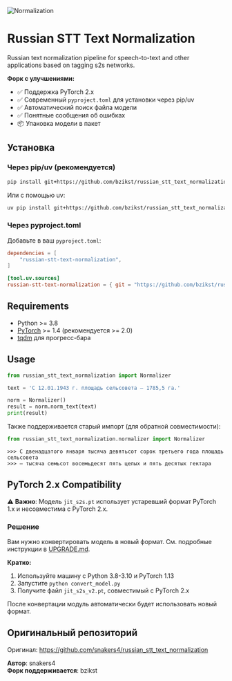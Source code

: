 ![Normalization](https://pics.spark-in.me/upload/7c12fea58ff515ffb46df52b6050ace0.jpg)

# Russian STT Text Normalization

Russian text normalization pipeline for speech-to-text and other applications based on tagging s2s networks.

**Форк с улучшениями:**
- ✅ Поддержка PyTorch 2.x
- ✅ Современный `pyproject.toml` для установки через pip/uv
- ✅ Автоматический поиск файла модели
- ✅ Понятные сообщения об ошибках
- 📦 Упаковка модели в пакет

## Установка

### Через pip/uv (рекомендуется)

```bash
pip install git+https://github.com/bzikst/russian_stt_text_normalization.git
```

Или с помощью uv:

```bash
uv pip install git+https://github.com/bzikst/russian_stt_text_normalization.git
```

### Через pyproject.toml

Добавьте в ваш `pyproject.toml`:

```toml
dependencies = [
    "russian-stt-text-normalization",
]

[tool.uv.sources]
russian-stt-text-normalization = { git = "https://github.com/bzikst/russian_stt_text_normalization.git" }
```

## Requirements

- Python >= 3.8
- [PyTorch](https://pytorch.org/get-started/locally/) >= 1.4 (рекомендуется >= 2.0)
- [tqdm](https://github.com/tqdm/tqdm) для прогресс-бара

## Usage

```python
from russian_stt_text_normalization import Normalizer

text = 'С 12.01.1943 г. площадь сельсовета — 1785,5 га.'

norm = Normalizer()
result = norm.norm_text(text)
print(result)
```

Также поддерживается старый импорт (для обратной совместимости):
```python
from russian_stt_text_normalization.normalizer import Normalizer
```

```
>>> С двенадцатого января тысяча девятьсот сорок третьего года площадь сельсовета
>>> — тысяча семьсот восемьдесят пять целых и пять десятых гектара
```

## PyTorch 2.x Compatibility

⚠️ **Важно**: Модель `jit_s2s.pt` использует устаревший формат PyTorch 1.x и несовместима с PyTorch 2.x.

### Решение

Вам нужно конвертировать модель в новый формат. См. подробные инструкции в [UPGRADE.md](UPGRADE.md).

**Кратко:**
1. Используйте машину с Python 3.8-3.10 и PyTorch 1.13
2. Запустите `python convert_model.py`
3. Получите файл `jit_s2s_v2.pt`, совместимый с PyTorch 2.x

После конвертации модуль автоматически будет использовать новый формат.

## Оригинальный репозиторий

Оригинал: https://github.com/snakers4/russian_stt_text_normalization

**Автор**: snakers4  
**Форк поддерживается**: bzikst

